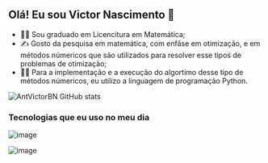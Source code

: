 ## Olá! Eu sou Victor Nascimento 👋

- 👨‍🎓 Sou graduado em Licencitura em Matemática;
- ✍️ Gosto da pesquisa em matemática, com enfâse em otimização, e em métodos númericos que são utilizados para resolver esse tipos de problemas de otimização;
- 🧑‍💻 Para a implementação e a execução do algortimo desse tipo de métodos númericos, eu utilizo a linguagem de programação Python.

![AntVictorBN GitHub stats](https://github-readme-stats.vercel.app/api?username=AntVictorBN&show_icons=true&theme=radical)

### Tecnologias que eu uso no meu dia

![image](https://github.com/AntVictorBN/AntVictorBN/assets/140107761/f4845c36-780f-45f6-9b97-976a1536c47c)

![image](https://github.com/AntVictorBN/AntVictorBN/assets/140107761/c659ff47-e8b4-4965-8d5c-a7042c278120)

